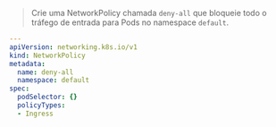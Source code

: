 > Crie uma NetworkPolicy chamada `deny-all` que bloqueie todo o tráfego de entrada para Pods no namespace `default`.
```yaml
---
apiVersion: networking.k8s.io/v1
kind: NetworkPolicy
metadata:
  name: deny-all
  namespace: default
spec:
  podSelector: {}
  policyTypes:
  - Ingress
```